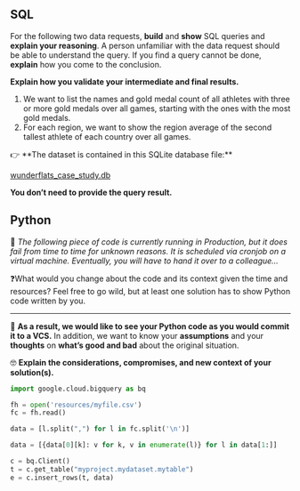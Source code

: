 ## SQL

For the following two data requests, **build** and **show** SQL queries and **explain your reasoning**. A person unfamiliar with the data request should be able to understand the query. If you find a query cannot be done, **explain** how you come to the conclusion.

**Explain how you validate your intermediate and final results.**

1. We want to list the names and gold medal count of all athletes with three or more gold medals over all games, starting with the ones with the most gold medals.
2. For each region, we want to show the region average of the second tallest athlete of each country over all games.

<aside>
👉 **The dataset is contained in this SQLite database file:**

[wunderflats_case_study.db](#)

**You don’t need to provide the query result.**

</aside>

## Python

💬 *The following piece of code is currently running in Production, but it does fail from time to time for unknown reasons. It is scheduled via cronjob on a virtual machine. Eventually, you will have to hand it over to a colleague…*

❓What would you change about the code and its context given the time and resources? Feel free to go wild, but at least one solution has to show Python code written by you.
****

🔮 **As a result, we would like to see your Python code as you would commit it to a VCS.**
In addition, we want to know your **assumptions** and your **thoughts** on **what’s good and bad** about the original situation.

🤓 **Explain the considerations, compromises, and new context of your solution(s).**

```python
import google.cloud.bigquery as bq

fh = open('resources/myfile.csv')
fc = fh.read()

data = [l.split(",") for l in fc.split('\n')]

data = [{data[0][k]: v for k, v in enumerate(l)} for l in data[1:]]

c = bq.Client()
t = c.get_table("myproject.mydataset.mytable")
e = c.insert_rows(t, data)
```